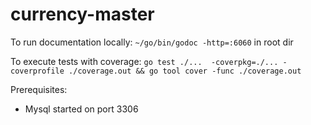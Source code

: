 # currency-master

To run documentation locally: `~/go/bin/godoc -http=:6060` in root dir

To execute tests with coverage: `go test ./...  -coverpkg=./... -coverprofile ./coverage.out && go tool cover -func ./coverage.out`

Prerequisites:

- Mysql started on port 3306